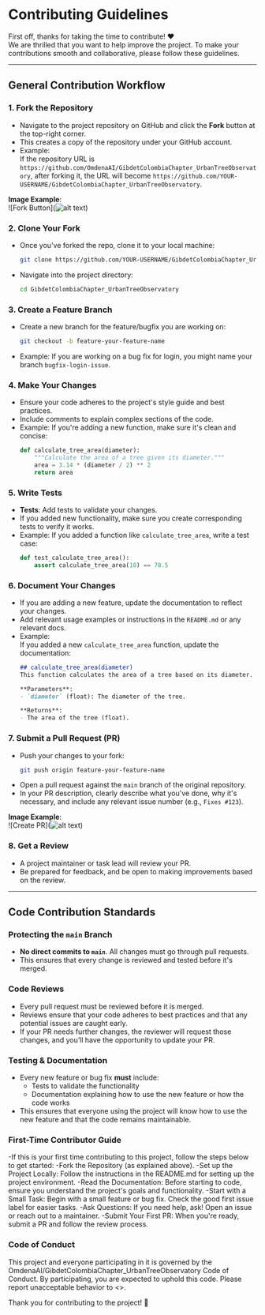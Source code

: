 # Contributing Guidelines

First off, thanks for taking the time to contribute! ❤️  
We are thrilled that you want to help improve the project. To make your contributions smooth and collaborative, please follow these guidelines.

---

## General Contribution Workflow

### 1. **Fork the Repository**  
   - Navigate to the project repository on GitHub and click the **Fork** button at the top-right corner.
   - This creates a copy of the repository under your GitHub account.
   - Example:  
     If the repository URL is `https://github.com/OmdenaAI/GibdetColombiaChapter_UrbanTreeObservatory`, after forking it, the URL will become `https://github.com/YOUR-USERNAME/GibdetColombiaChapter_UrbanTreeObservatory`.

   **Image Example**:  
      ![Fork Button](![alt text](image-1.png))


### 2. **Clone Your Fork**  
   - Once you've forked the repo, clone it to your local machine:
     ```bash
     git clone https://github.com/YOUR-USERNAME/GibdetColombiaChapter_UrbanTreeObservatory.git
     ```
   - Navigate into the project directory:
     ```bash
     cd GibdetColombiaChapter_UrbanTreeObservatory
     ```

### 3. **Create a Feature Branch**  
   - Create a new branch for the feature/bugfix you are working on:
     ```bash
     git checkout -b feature-your-feature-name
     ```
   - Example: If you are working on a bug fix for login, you might name your branch `bugfix-login-issue`.

### 4. **Make Your Changes**  
   - Ensure your code adheres to the project's style guide and best practices.
   - Include comments to explain complex sections of the code.
   - Example: If you're adding a new function, make sure it's clean and concise:
     ```python
     def calculate_tree_area(diameter):
         """Calculate the area of a tree given its diameter."""
         area = 3.14 * (diameter / 2) ** 2
         return area
     ```

### 5. **Write Tests**  
   - **Tests**: Add tests to validate your changes.
   - If you added new functionality, make sure you create corresponding tests to verify it works.
   - Example: If you added a function like `calculate_tree_area`, write a test case:
     ```python
     def test_calculate_tree_area():
         assert calculate_tree_area(10) == 78.5
     ```

### 6. **Document Your Changes**  
   - If you are adding a new feature, update the documentation to reflect your changes.
   - Add relevant usage examples or instructions in the `README.md` or any relevant docs.
   - Example:  
     If you added a new `calculate_tree_area` function, update the documentation:
     ```markdown
     ## calculate_tree_area(diameter)
     This function calculates the area of a tree based on its diameter.
     
     **Parameters**:  
     - `diameter` (float): The diameter of the tree.

     **Returns**:  
     - The area of the tree (float).
     ```

### 7. **Submit a Pull Request (PR)**  
   - Push your changes to your fork:
     ```bash
     git push origin feature-your-feature-name
     ```
   - Open a pull request against the `main` branch of the original repository.
   - In your PR description, clearly describe what you've done, why it's necessary, and include any relevant issue number (e.g., `Fixes #123`).

   **Image Example**:  
   ![Create PR](![alt text](image-2.png))

### 8. **Get a Review**  
   - A project maintainer or task lead will review your PR.
   - Be prepared for feedback, and be open to making improvements based on the review.

---

## Code Contribution Standards

### **Protecting the `main` Branch**
- **No direct commits to `main`**. All changes must go through pull requests.
- This ensures that every change is reviewed and tested before it's merged.

### **Code Reviews**
- Every pull request must be reviewed before it is merged.
- Reviews ensure that your code adheres to best practices and that any potential issues are caught early.
- If your PR needs further changes, the reviewer will request those changes, and you’ll have the opportunity to update your PR.

### **Testing & Documentation**
- Every new feature or bug fix **must** include:
  - Tests to validate the functionality
  - Documentation explaining how to use the new feature or how the code works
- This ensures that everyone using the project will know how to use the new feature and that the code remains maintainable.

### **First-Time Contributor Guide**
-If this is your first time contributing to this project, follow the steps below to get started:
-Fork the Repository (as explained above).
-Set up the Project Locally: Follow the instructions in the README.md for setting up the project     environment.
-Read the Documentation: Before starting to code, ensure you understand the project's goals and functionality.
-Start with a Small Task: Begin with a small feature or bug fix. Check the good first issue label for easier tasks.
-Ask Questions: If you need help, ask! Open an issue or reach out to a maintainer.
-Submit Your First PR: When you're ready, submit a PR and follow the review process.
### **Code of Conduct**
This project and everyone participating in it is governed by the OmdenaAI/GibdetColombiaChapter_UrbanTreeObservatory Code of Conduct.
By participating, you are expected to uphold this code. Please report unacceptable behavior to <>.

Thank you for contributing to the project! 🎉

